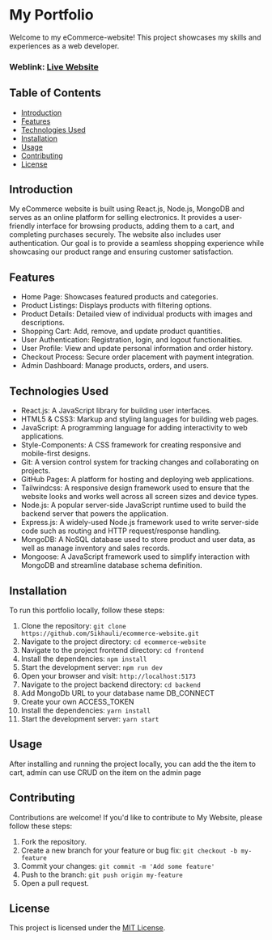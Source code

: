 # My Portfolio
Welcome to my eCommerce-website! This project showcases my skills and experiences as a web developer.

### Weblink: [Live Website](https://ecommerce-website-vv87.onrender.com/)

## Table of Contents
- [Introduction](#introduction)
- [Features](#features)
- [Technologies Used](#technologies-used)
- [Installation](#installation)
- [Usage](#usage)
- [Contributing](#contributing)
- [License](#license)

## Introduction

My eCommerce website is built using React.js, Node.js, MongoDB and serves as an online platform for selling  electronics. It provides a user-friendly interface for browsing products, adding them to a cart, and completing purchases securely. The website also includes user authentication. Our goal is to provide a seamless shopping experience while showcasing our product range and ensuring customer satisfaction.

## Features
- Home Page: Showcases featured products and categories.
- Product Listings: Displays products with filtering options.
- Product Details: Detailed view of individual products with images and descriptions.
- Shopping Cart: Add, remove, and update product quantities.
- User Authentication: Registration, login, and logout functionalities.
- User Profile: View and update personal information and order history.
- Checkout Process: Secure order placement with payment integration.
- Admin Dashboard: Manage products, orders, and users.

## Technologies Used
- React.js: A JavaScript library for building user interfaces.
- HTML5 & CSS3: Markup and styling languages for building web pages.
- JavaScript: A programming language for adding interactivity to web applications.
- Style-Components: A CSS framework for creating responsive and mobile-first designs.
- Git: A version control system for tracking changes and collaborating on projects.
- GitHub Pages: A platform for hosting and deploying web applications.
- Tailwindcss: A responsive design framework used to ensure that the website looks and works well across all screen sizes and device types.
- Node.js: A popular server-side JavaScript runtime used to build the backend server that powers the application.
- Express.js: A widely-used Node.js framework used to write server-side code such as routing and HTTP request/response handling.
- MongoDB: A NoSQL database used to store product and user data, as well as manage inventory and sales records.
- Mongoose: A JavaScript framework used to simplify interaction with MongoDB and streamline database schema definition.

## Installation
To run this portfolio locally, follow these steps:

1. Clone the repository: `git clone https://github.com/Sikhauli/ecommerce-website.git`
2. Navigate to the project directory: `cd ecommerce-website`
3. Navigate to the project frontend directory: `cd frontend`
4. Install the dependencies: `npm install`
5. Start the development server: `npm run dev`
6. Open your browser and visit: `http://localhost:5173`
7. Navigate to the project backend directory: `cd backend`
8. Add MongoDb URL to your database name DB_CONNECT
9. Create your own ACCESS_TOKEN
10. Install the dependencies: `yarn install`
11. Start the development server: `yarn start`

## Usage
After installing and running the project locally, you can add the the item to cart, admin can use CRUD on the item on the admin page

## Contributing
Contributions are welcome! If you'd like to contribute to My Website, please follow these steps:

1. Fork the repository.
2. Create a new branch for your feature or bug fix: `git checkout -b my-feature`
3. Commit your changes: `git commit -m 'Add some feature'`
4. Push to the branch: `git push origin my-feature`
5. Open a pull request.

## License
This project is licensed under the [MIT License](LICENSE).
